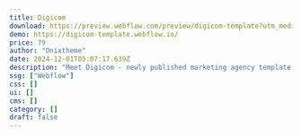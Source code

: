 ```yaml
---
title: Digicom
download: https://preview.webflow.com/preview/digicom-template?utm_medium=preview_link&utm_source=designer&utm_content=digicom-template&preview=a645bfb2c65617304a286b9ca82403aa&workflow=preview
demo: https://digicom-template.webflow.io/
price: 79
author: "Onixtheme"
date: 2024-12-01T05:07:17.639Z
description: "Meet Digicom - newly published marketing agency template. Boost your website's conversion and build trust among your clients with our template. It's ideal for any small to mid-sized digital marketing agencies aiming for a strong online presence."
ssg: ["Webflow"]
css: []
ui: []
cms: []
category: []
draft: false
---
```

